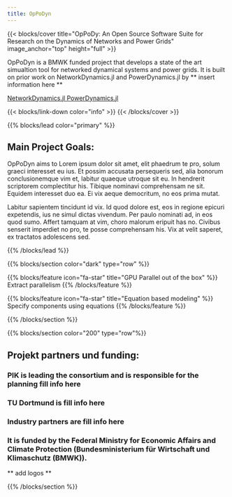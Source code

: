 ```yaml
---
title: OpPoDyn
---
```



<!-------------------------------------- Main Cover ---------------------------------------------------->

<!-- Main title of the page -->
<!-- sets the title of the section in large letters-->
{{< blocks/cover title="OpPoDy: An Open Source Software Suite for Research on the Dynamics of Networks and Power Grids"
image_anchor="top" height="full" >}}

  <!-- Long title of the Project -->
  <p class="lead mt-5"> 
    OpPoDyn is a BMWK funded project that develops a state of the art simualtion tool for networked dynamical systems
    and power grids. It is built on prior work on NetworkDynamics.jl and PowerDynamics.jl by ** insert information here **
  </p>

  <!-- Provides the HTML Hyperlink to Github Repo -->
  <a class="btn btn-lg btn-secondary me-3 mb-4" href="https://github.com/PIK-ICoNe/NetworkDynamics.jl">
    NetworkDynamics.jl <i class="fab fa-github ms-2 "></i>
  </a>
  <a class="btn btn-lg btn-secondary me-3 mb-4" href="https://github.com/JuliaEnergy/PowerDynamics.jl">
    PowerDynamics.jl <i class="fab fa-github ms-2 "></i>
  </a>

  {{< blocks/link-down color="info" >}}
{{< /blocks/cover >}}


<!-------------------------------------- Main Goals of the project  ---------------------------------------------------->

<!-- sets the colour of the section. In this case "primary" -->
{{% blocks/lead color="primary" %}}
  ## Main Project Goals:
  
  OpPoDyn aims to Lorem ipsum dolor sit amet, elit phaedrum te pro, solum graeci interesset eu ius. Et possim accusata
  persequeris sed, alia bonorum conclusionemque vim et, labitur quaeque utroque sit eu. In hendrerit scriptorem
  complectitur his. Tibique nominavi comprehensam ne sit. Equidem interesset duo ea. Ei vix aeque democritum, no eos
  prima mutat.

  Labitur sapientem tincidunt id vix. Id quod dolore est, eos in regione epicuri expetendis, ius ne simul dictas vivendum.
  Per paulo nominati ad, in eos quod sumo. Affert tamquam at vim, choro malorum eripuit has no. Civibus senserit imperdiet
  no pro, te posse comprehensam his. Vix at velit saperet, ex tractatos adolescens sed.

{{% /blocks/lead %}}


<!-------------------------------------- Features ---------------------------------------------------->

<!-- sets the colour and type of the section. In this case "dark" and "row" respectively -->
{{% blocks/section color="dark" type="row" %}}

  <!-- Feature 1 -->
  <!-- sets the icon and message that appears underneath it. In this case "fa-lightbulb" and Name of Feature" 
  respectively -->
  {{% blocks/feature icon="fa-star" title="GPU Parallel out of the box" %}}
    Extract parallelism 
  {{% /blocks/feature %}}


  <!-- Feature 2 -->
  <!-- sets the icon and message that appears underneath it. In this case "fa-lightbulb" and Name of Feature" 
  respectively -->
  {{% blocks/feature icon="fa-star" title="Equation based modeling" %}}
    Specify components using equations
  {{% /blocks/feature %}}


{{% /blocks/section %}}



<!-------------------------------------- Attributions ---------------------------------------------------->

{{% blocks/section color="200" type="row"%}}

## Projekt partners und funding:  

### PIK is leading the consortium and is responsible for the planning **fill info here**  

### TU Dortmund is **fill info here**  

### Industry partners are **fill info here**  

### It is funded by the Federal Ministry for Economic Affairs and Climate Protection (Bundesministerium für Wirtschaft und Klimaschutz (BMWK)).   

** add logos **

{{% /blocks/section %}}
